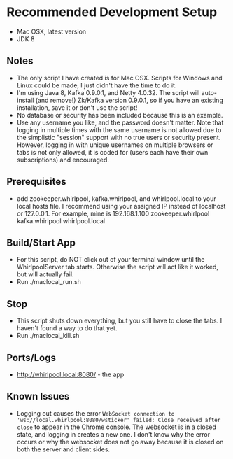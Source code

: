 # Recommended Development Setup
- Mac OSX, latest version
- JDK 8

## Notes
- The only script I have created is for Mac OSX. Scripts for Windows and Linux could be made, I just didn't have the time to do it.
- I'm using Java 8, Kafka 0.9.0.1, and Netty 4.0.32. The script will auto-install (and remove!) Zk/Kafka version 0.9.0.1, so if you have an existing installation, save it or don't use the script!
- No database or security has been included because this is an example.
- Use any username you like, and the password doesn't matter. Note that logging in multiple times with the same username is not allowed due to the simplistic "session" support with no true users or security present.
However, logging in with unique usernames on multiple browsers or tabs is not only allowed, it is coded for (users each have their own subscriptions) and encouraged.

## Prerequisites
- add zookeeper.whirlpool, kafka.whirlpool, and whirlpool.local to your local hosts file. I recommend using your assigned IP instead of localhost or 127.0.0.1. For example, mine is
192.168.1.100 zookeeper.whirlpool kafka.whirlpool whirlpool.local

## Build/Start App
- For this script, do NOT click out of your terminal window until the WhirlpoolServer tab starts. Otherwise the script will act like it worked, but will actually fail.
- Run ./maclocal_run.sh

## Stop
- This script shuts down everything, but you still have to close the tabs. I haven't found a way to do that yet.
- Run ./maclocal_kill.sh

## Ports/Logs
- http://whirlpool.local:8080/ - the app

## Known Issues
- Logging out causes the error `WebSocket connection to 'ws://local.whirlpool:8080/wsticker' failed: Close received after close` to appear in the Chrome console. The websocket is in a
closed state, and logging in creates a new one. I don't know why the error occurs or why the websocket does not go away because it is closed on both the server and client sides.
